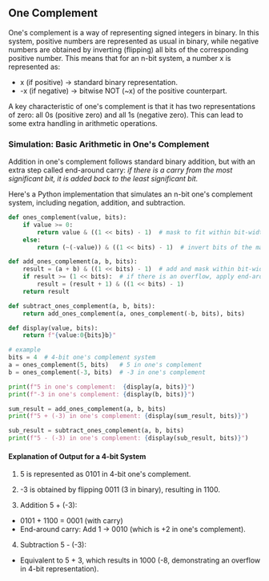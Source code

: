 
## One Complement

One's complement is a way of representing signed integers in binary. In this system, positive
numbers are represented as usual in binary, while negative numbers are obtained by inverting
(flipping) all bits of the corresponding positive number. This means that for an n-bit system,
a number x is represented as:
- x (if positive) -> standard binary representation.
-	-x (if negative) -> bitwise NOT (~x) of the positive counterpart.

A key characteristic of one's complement is that it has two representations of zero: all 0s
(positive zero) and all 1s (negative zero). This can lead to some extra handling in arithmetic
operations.

### Simulation: Basic Arithmetic in One's Complement

Addition in one's complement follows standard binary addition, but with an extra step called
end-around carry: *if there is a carry from the most significant bit, it is added back to the least significant bit.*

Here's a Python implementation that simulates an n-bit one's complement system, including negation, addition, and subtraction.

```python
def ones_complement(value, bits):
    if value >= 0:
        return value & ((1 << bits) - 1)  # mask to fit within bit-width
    else:
        return (~(-value)) & ((1 << bits) - 1)  # invert bits of the magnitude

def add_ones_complement(a, b, bits):
    result = (a + b) & ((1 << bits) - 1)  # add and mask within bit-width
    if result >= (1 << bits):  # if there is an overflow, apply end-around carry
        result = (result + 1) & ((1 << bits) - 1)
    return result

def subtract_ones_complement(a, b, bits):
    return add_ones_complement(a, ones_complement(-b, bits), bits)

def display(value, bits):
    return f"{value:0{bits}b}"

# example
bits = 4  # 4-bit one's complement system
a = ones_complement(5, bits)   # 5 in one's complement
b = ones_complement(-3, bits)  # -3 in one's complement

print(f"5 in one's complement:  {display(a, bits)}")
print(f"-3 in one's complement: {display(b, bits)}")

sum_result = add_ones_complement(a, b, bits)
print(f"5 + (-3) in one's complement: {display(sum_result, bits)}")

sub_result = subtract_ones_complement(a, b, bits)
print(f"5 - (-3) in one's complement: {display(sub_result, bits)}")
```


#### Explanation of Output for a 4-bit System

1. 5 is represented as 0101 in 4-bit one's complement.

2. -3 is obtained by flipping 0011 (3 in binary), resulting in 1100.

3. Addition 5 + (-3):
- 0101 + 1100 = 0001 (with carry)
- End-around carry: Add 1 -> 0010 (which is +2 in one's complement).

4. Subtraction 5 - (-3):
- Equivalent to 5 + 3, which results in 1000 (-8, demonstrating an overflow in 4-bit representation).
